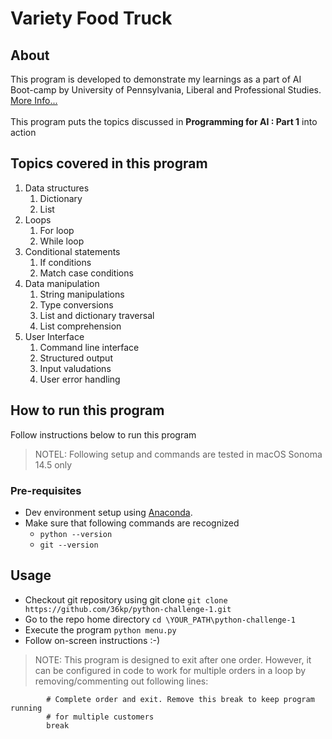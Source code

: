# Variety Food Truck

## About
This program is developed to demonstrate my learnings as a part of AI Boot-camp by University of Pennsylvania, Liberal and Professional Studies. [More Info...](https://bootcamp.sas.upenn.edu/artificial-intelligence/landing/)
<br/><br/>
This program puts the topics discussed in **Programming for AI : Part 1** into action

## Topics covered in this program
1. Data structures
    1. Dictionary
    2. List
2. Loops
    1. For loop
    2. While loop
3. Conditional statements
    1. If conditions
    2. Match case conditions
4. Data manipulation
    1. String manipulations
    2. Type conversions
    3. List and dictionary traversal
    4. List comprehension
5. User Interface
    1. Command line interface
    2. Structured output
    3. Input valudations
    4. User error handling

## How to run this program
Follow instructions below to run this program
> NOTEL: Following setup and commands are tested in macOS Sonoma 14.5 only

### Pre-requisites
- Dev environment setup using [Anaconda](https://www.anaconda.com/download).
- Make sure that following commands are recognized
    - `python --version`
    - `git --version`

## Usage
- Checkout git repository using git clone
`git clone https://github.com/36kp/python-challenge-1.git`
- Go to the repo home directory
`cd \YOUR_PATH\python-challenge-1`
- Execute the program
`python menu.py`
- Follow on-screen instructions :-)

> NOTE: This program is designed to exit after one order. However, it can be configured in code to work for multiple orders in a loop by removing/commenting out following lines:
```
        # Complete order and exit. Remove this break to keep program running
        # for multiple customers
        break
```